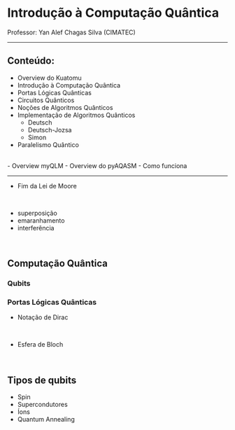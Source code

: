 # Introdução à Computação Quântica

Professor: Yan Alef Chagas Silva (CIMATEC)


---

## Conteúdo:

- Overview do Kuatomu
- Introdução à Computação Quântica
- Portas Lógicas Quânticas
- Circuitos Quânticos
- Noções de Algoritmos Quânticos
- Implementação de Algoritmos Quânticos
  - Deutsch
  - Deutsch-Jozsa
  - Simon
- Paralelismo Quântico
<br>
- Overview myQLM
- Overview do pyAQASM
    - Como funciona


----

- Fim da Lei de Moore


<br>

- superposição
- emaranhamento
- interferência
<br>


## Computação Quântica

### Qubits

### Portas Lógicas Quânticas
- Notação de Dirac

<br>

- Esfera de Bloch

<br>

## Tipos de qubits
- Spin
- Supercondutores
- Íons
- Quantum Annealing